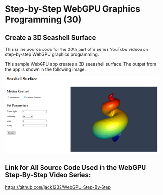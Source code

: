 # Step-by-Step WebGPU Graphics Programming (30) 
## Create a 3D Seashell Surface

This is the source code for the 30th part of a series YouTube videos on step-by-step WebGPU graphics programming.

This sample WebGPU app creates a 3D seeashell surface. The output from the app is shown in the following image.

![image01](dist/assets/image01.png)

## Link for All Source Code Used in the WebGPU Step-By-Step Video Series:

https://github.com/jack1232/WebGPU-Step-By-Step